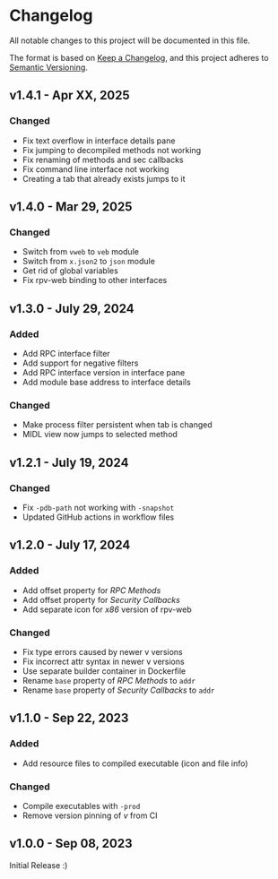 # Changelog

All notable changes to this project will be documented in this file.

The format is based on [Keep a Changelog](https://keepachangelog.com/en/1.0.0/),
and this project adheres to [Semantic Versioning](https://semver.org/spec/v2.0.0.html).


## v1.4.1 - Apr XX, 2025

### Changed

* Fix text overflow in interface details pane
* Fix jumping to decompiled methods not working
* Fix renaming of methods and sec callbacks
* Fix command line interface not working
* Creating a tab that already exists jumps to it


## v1.4.0 - Mar 29, 2025

### Changed

* Switch from `vweb` to `veb` module
* Switch from `x.json2` to `json` module
* Get rid of global variables
* Fix rpv-web binding to other interfaces


## v1.3.0 - July 29, 2024

### Added

* Add RPC interface filter
* Add support for negative filters
* Add RPC interface version in interface pane
* Add module base address to interface details

### Changed

* Make process filter persistent when tab is changed
* MIDL view now jumps to selected method


## v1.2.1 - July 19, 2024

### Changed

* Fix `-pdb-path` not working with `-snapshot`
* Updated GitHub actions in workflow files


## v1.2.0 - July 17, 2024

### Added

* Add offset property for *RPC Methods*
* Add offset property for *Security Callbacks*
* Add separate icon for *x86* version of rpv-web

### Changed

* Fix type errors caused by newer v versions
* Fix incorrect attr syntax in newer v versions
* Use separate builder container in Dockerfile
* Rename `base` property of *RPC Methods* to `addr`
* Rename `base` property of *Security Callbacks* to `addr`


## v1.1.0 - Sep 22, 2023

### Added

* Add resource files to compiled executable (icon and file info)

### Changed

* Compile executables with `-prod`
* Remove version pinning of *v* from CI


## v1.0.0 - Sep 08, 2023

Initial Release :)
